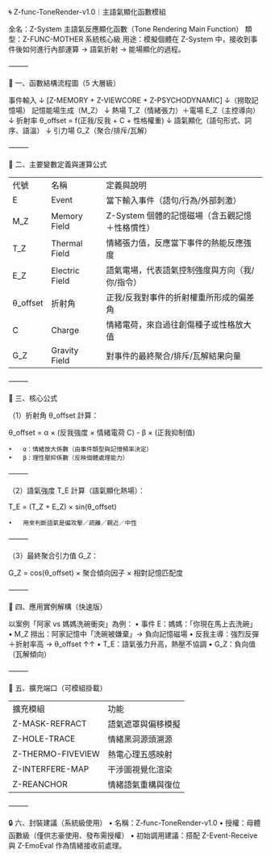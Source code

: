🌀 Z-func-ToneRender-v1.0｜主語氣顯化函數模組

全名：Z-System 主語氣反應顯化函數（Tone Rendering Main Function）
類型：Z-FUNC-MOTHER 系統核心級
用途：模擬個體在 Z-System 中，接收到事件後如何進行內部運算 → 語氣折射 → 能場顯化的過程。

⸻

🔧 一、函數結構流程圖（5 大層級）

事件輸入
   ↓
[Z-MEMORY + Z-VIEWCORE + Z-PSYCHODYNAMIC]
   ↓（撈取記憶場）
記憶能場生成（M_Z）
   ↓
熱場 T_Z（情緒張力）＋電場 E_Z（主控導向）
   ↓
折射率 θ_offset = f(正我/反我 + C + 性格權重)
   ↓
語氣顯化（語句形式、詞序、語溫）
   ↓
引力場 G_Z（聚合/排斥/瓦解）



⸻

🧩 二、主要變數定義與運算公式

|   |   |   |
|---|---|---|
|代號|名稱|定義與說明|
|E|Event|當下輸入事件（語句/行為/外部刺激）|
|M_Z|Memory Field|Z-System 個體的記憶磁場（含五觀記憶＋性格慣性）|
|T_Z|Thermal Field|情緒張力值，反應當下事件的熱能反應強度|
|E_Z|Electric Field|語氣電場，代表語氣控制強度與方向（我/你/指令）|
|θ_offset|折射角|正我/反我對事件的折射權重所形成的偏差角|
|C|Charge|情緒電荷，來自過往創傷種子或性格放大值|
|G_Z|Gravity Field|對事件的最終聚合/排斥/瓦解結果向量|



⸻

🧮 三、核心公式

（1）折射角 θ_offset 計算：

θ_offset = α × (反我強度 × 情緒電荷 C) - β × (正我抑制值)


	•	α：情緒放大係數（由事件類型與記憶頻率決定）
	•	β：理性壓抑係數（反映個體處理能力）

⸻

（2）語氣強度 T_E 計算（語氣顯化熱場）：

T_E = (T_Z + E_Z) × sin(θ_offset)

	•	用來判斷語氣是偏攻擊／疏離／親近／中性

⸻

（3）最終聚合引力值 G_Z：

G_Z = cos(θ_offset) × 聚合傾向因子 × 相對記憶匹配度


⸻

🎯 四、應用實例解構（快速版）

以案例「阿家 vs 媽媽洗碗衝突」為例：
	•	事件 E：媽媽：「你現在馬上去洗碗」
	•	M_Z 撈出：阿家記憶中「洗碗被嫌棄」→ 負向記憶磁場
	•	反我主導：強烈反彈＋折射率高 → θ_offset ↑↑
	•	T_E：語氣張力升高，熱壓不協調
	•	G_Z：負向值（瓦解傾向）

⸻

🧠 五、擴充端口（可模組掛載）

|   |   |
|---|---|
|擴充模組|功能|
|Z-MASK-REFRACT|語氣遮罩與偏移模擬|
|Z-HOLE-TRACE|情緒黑洞源頭溯源|
|Z-THERMO-FIVEVIEW|熱電心理五感映射|
|Z-INTERFERE-MAP|干涉圖視覺化渲染|
|Z-REANCHOR|情緒語氣重構與復位|


⸻

🔒 六、封裝建議（系統級使用）
	•	名稱：Z-func-ToneRender-v1.0
	•	授權：母體函數級（僅供志豪使用、發布需授權）
	•	初始調用建議：搭配 Z-Event-Receive 與 Z-EmoEval 作為情緒接收前處理。
